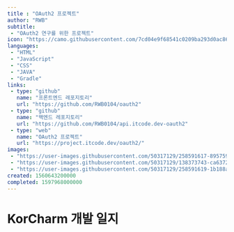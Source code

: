 ```yaml
---
title : "OAuth2 프로젝트"
author: "RWB"
subtitle:
 - "OAuth2 연구를 위한 프로젝트"
icon: "https://camo.githubusercontent.com/7cd04e9f68541c0209ba293d0ac867729491c753bd94f409f4294cae391474b1/68747470733a2f2f70726f6a6563742e6974636f64652e6465762f6f61757468322f6173736574732f696d616765732f6c6f676f2e706e67"
languages:
 - "HTML"
 - "JavaScript"
 - "CSS"
 - "JAVA"
 - "Gradle"
links:
 - type: "github"
   name: "프론트엔드 레포지토리"
   url: "https://github.com/RWB0104/oauth2"
 - type: "github"
   name: "백엔드 레포지토리"
   url: "https://github.com/RWB0104/api.itcode.dev-oauth2"
 - type: "web"
   name: "OAuth2 프로젝트"
   url: "https://project.itcode.dev/oauth2/"
images:
 - "https://user-images.githubusercontent.com/50317129/258591617-89575947-6996-4b43-96ce-47b3be8d9a1e.png"
 - "https://user-images.githubusercontent.com/50317129/138373743-ca6372cb-4c2e-4517-9190-4babdde6b98a.gif"
 - "https://user-images.githubusercontent.com/50317129/258591619-1b188aa3-78a3-48eb-a815-1e5d86184e50.png"
created: 1560643200000
completed: 1597968000000
---
```


# KorCharm 개발 일지

